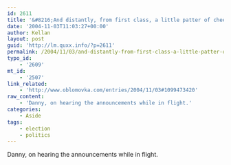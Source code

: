 ```yaml
---
id: 2611
title: '&#8216;And distantly, from first class, a little patter of cheers.&#8221;'
date: '2004-11-03T11:03:27+00:00'
author: Kellan
layout: post
guid: 'http://lm.quxx.info/?p=2611'
permalink: /2004/11/03/and-distantly-from-first-class-a-little-patter-of-cheers/
typo_id:
    - '2609'
mt_id:
    - '2507'
link_related:
    - 'http://www.oblomovka.com/entries/2004/11/03#1099473420'
raw_content:
    - 'Danny, on hearing the announcements while in flight.'
categories:
    - Aside
tags:
    - election
    - politics
---
```


Danny, on hearing the announcements while in flight.